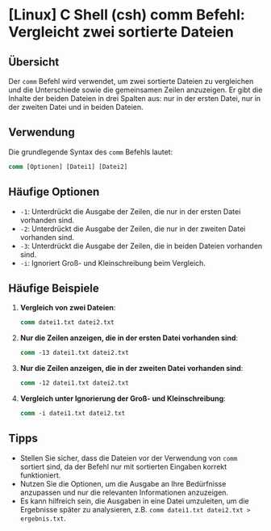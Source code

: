 # [Linux] C Shell (csh) comm Befehl: Vergleicht zwei sortierte Dateien

## Übersicht
Der `comm` Befehl wird verwendet, um zwei sortierte Dateien zu vergleichen und die Unterschiede sowie die gemeinsamen Zeilen anzuzeigen. Er gibt die Inhalte der beiden Dateien in drei Spalten aus: nur in der ersten Datei, nur in der zweiten Datei und in beiden Dateien.

## Verwendung
Die grundlegende Syntax des `comm` Befehls lautet:

```csh
comm [Optionen] [Datei1] [Datei2]
```

## Häufige Optionen
- `-1`: Unterdrückt die Ausgabe der Zeilen, die nur in der ersten Datei vorhanden sind.
- `-2`: Unterdrückt die Ausgabe der Zeilen, die nur in der zweiten Datei vorhanden sind.
- `-3`: Unterdrückt die Ausgabe der Zeilen, die in beiden Dateien vorhanden sind.
- `-i`: Ignoriert Groß- und Kleinschreibung beim Vergleich.

## Häufige Beispiele

1. **Vergleich von zwei Dateien**:
   ```csh
   comm datei1.txt datei2.txt
   ```

2. **Nur die Zeilen anzeigen, die in der ersten Datei vorhanden sind**:
   ```csh
   comm -13 datei1.txt datei2.txt
   ```

3. **Nur die Zeilen anzeigen, die in der zweiten Datei vorhanden sind**:
   ```csh
   comm -12 datei1.txt datei2.txt
   ```

4. **Vergleich unter Ignorierung der Groß- und Kleinschreibung**:
   ```csh
   comm -i datei1.txt datei2.txt
   ```

## Tipps
- Stellen Sie sicher, dass die Dateien vor der Verwendung von `comm` sortiert sind, da der Befehl nur mit sortierten Eingaben korrekt funktioniert.
- Nutzen Sie die Optionen, um die Ausgabe an Ihre Bedürfnisse anzupassen und nur die relevanten Informationen anzuzeigen.
- Es kann hilfreich sein, die Ausgaben in eine Datei umzuleiten, um die Ergebnisse später zu analysieren, z.B. `comm datei1.txt datei2.txt > ergebnis.txt`.